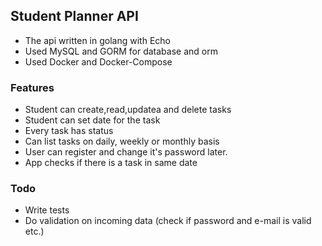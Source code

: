 ## Student Planner API

- The api written in golang with Echo
- Used MySQL and GORM for database and orm
- Used Docker and Docker-Compose


### Features

- Student can create,read,updatea and delete tasks
- Student can set date for the task
- Every task has status
- Can list tasks on daily, weekly or monthly basis
- User can register and change it's password later.
- App checks if there is a task in same date 


### Todo

- Write tests
- Do validation on incoming data (check if password and e-mail is valid etc.)